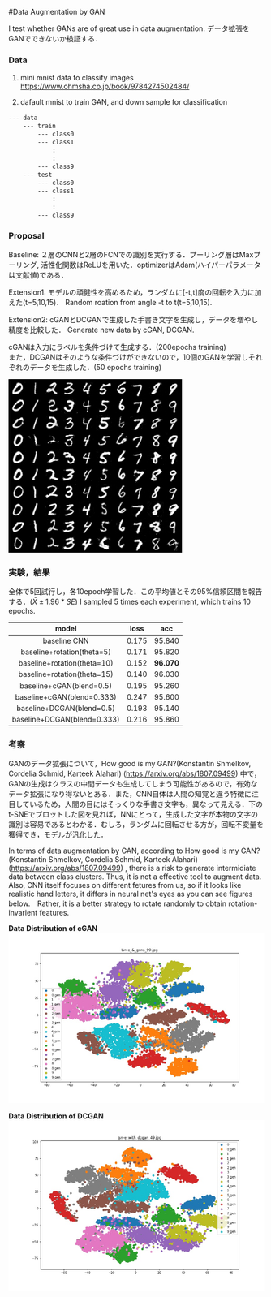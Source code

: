 #Data Augmentation by GAN

I test whether GANs are of great use in data augmentation.
データ拡張をGANでできないか検証する．　

### Data
1. mini mnist data to classify images
https://www.ohmsha.co.jp/book/9784274502484/

2. dafault mnist to train GAN, and down sample for classification

```
--- data
    --- train
        --- class0
        --- class1
            :
            :
        --- class9
    --- test
        --- class0
        --- class1
            :
            :
        --- class9
```

### Proposal

Baseline: ２層のCNNと2層のFCNでの識別を実行する．プーリング層はMaxプーリング, 活性化関数はReLUを用いた．optimizerはAdam(ハイパーパラメータは文献値)である． 

Extension1: モデルの頑健性を高めるため，ランダムに[-t,t]度の回転を入力に加えた(t=5,10,15)． Random roation from angle -t to t(t=5,10,15).

Extension2: cGANとDCGANで生成した手書き文字を生成し，データを増やし精度を比較した．  Generate new data by cGAN, DCGAN.

cGANは入力にラベルを条件づけて生成する．(200epochs training)   
また，DCGANはそのような条件づけができないので，10個のGANを学習しそれぞれのデータを生成した．(50 epochs training)

<img src="figures/gan.png">

### 実験，結果
全体で5回試行し，各10epoch学習した．この平均値とその95%信頼区間を報告する．($\bar{X} \pm 1.96*SE$)
I sampled 5 times each experiment, which trains 10 epochs.

| model | loss| acc|
|:---:|:---:|:---:|
|baseline CNN |0.175 | 95.840|
|baseline+rotation(theta=5) |0.171|95.820|
|baseline+rotation(theta=10) |0.152|**96.070**|
|baseline+rotation(theta=15) |0.140|96.030|
|baseline+cGAN(blend=0.5) |0.195 |95.260 |
|baseline+cGAN(blend=0.333) | 0.247 |95.600|
|baseline+DCGAN(blend=0.5)|0.193|95.140|
|baseline+DCGAN(blend=0.333) | 0.216|95.860|


### 考察

GANのデータ拡張について，How good is my GAN?(Konstantin Shmelkov, Cordelia Schmid, Karteek Alahari) (https://arxiv.org/abs/1807.09499) 中で，GANの生成はクラスの中間データも生成してしまう可能性があるので，有効なデータ拡張になり得ないとある．また，CNN自体は人間の知覚と違う特徴に注目しているため，人間の目にはそっくりな手書き文字も，異なって見える．下のt-SNEでプロットした図を見れば，NNにとって，生成した文字が本物の文字の識別は容易であるとわかる．むしろ，ランダムに回転させる方が，回転不変量を獲得でき，モデルが汎化した．

In terms of data augmentation by GAN, according to How good is my GAN?(Konstantin Shmelkov, Cordelia Schmid, Karteek Alahari) (https://arxiv.org/abs/1807.09499) , there is a risk to generate intermidiate data between class clusters. Thus, it is not a effective tool to augment data. Also, CNN itself focuses on different fetures from us, so if it looks like realistic hand letters, it differs in neural net's eyes as you can see figures below.　Rather, it is a better strategy to rotate randomly to obtain rotation-invarient features.


**Data Distribution of cGAN**
<img src="figures/tsn-e_cgan.jpg">

**Data Distribution of DCGAN**
<img src="figures/tsn-e_dcgan.jpg">
